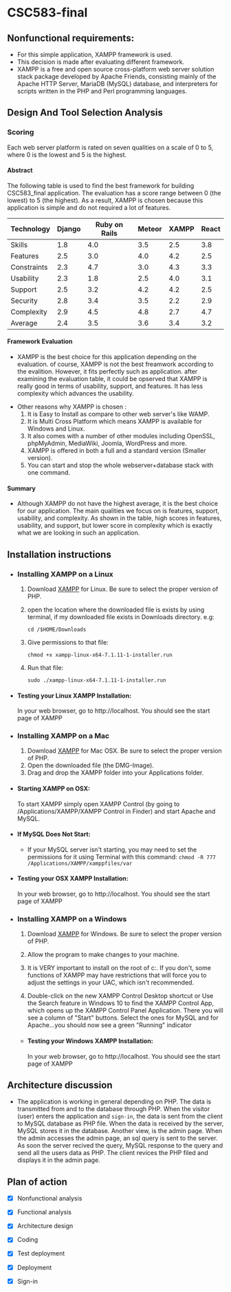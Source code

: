 # **CSC583-final**

## **Nonfunctional requirements:**

- For this simple application, XAMPP framework is used.
- This decision is made after evaluating different framework.
- XAMPP is a free and open source cross-platform web server solution stack package developed by Apache Friends, consisting mainly of the Apache HTTP Server, MariaDB (MySQL) database, and interpreters for scripts written in the PHP and Perl programming languages.

## Design And Tool Selection Analysis

### Scoring
Each web server platform is rated on seven qualities on a scale of 0 to 5, where 0 is the lowest and 5 is the highest.  

#### Abstract

The following table is used to find the best framework for building CSC583_final application. The evaluation has a score range between 0 (the lowest) to 5 (the highest). As a result, XAMPP is chosen because this application is simple and do not required a lot of features.

Technology | Django | Ruby on Rails | Meteor | XAMPP | React 
---------- | ----   | ------------- | ------ | ----- | -----
Skills     | 1.8    | 4.0           | 3.5    | 2.5   | 3.8
Features   | 2.5    | 3.0           | 4.0    | 4.2   | 2.5 
Constraints| 2.3    | 4.7           | 3.0    | 4.3   | 3.3 
Usability  | 2.3    | 1.8           | 2.5    | 4.0   | 3.1 
Support    | 2.5    | 3.2           | 4.2    | 4.2   | 2.5 
Security   | 2.8    | 3.4           | 3.5    | 2.2   | 2.9 
Complexity | 2.9    | 4.5           | 4.8    | 2.7   | 4.7 
Average    | 2.4    | 3.5           | 3.6    | 3.4   | 3.2

#### Framework Evaluation

- XAMPP is the best choice for this application depending on the evaluation. of course, XAMPP is not the best freamwork according to the evalition. However, it fits perfectly such as application. after examining the evaluation table, it could be opserved that XAMPP is really good in terms of usability, support, and features. It has less complexity which advances the usability. 

* Other reasons why XAMPP is chosen :
  1. It is Easy to Install as compare to other web server's like WAMP.
  2. It is Multi Cross Platform which means XAMPP is available for Windows and Linux.
  3. It also comes with a number of other modules including OpenSSL, phpMyAdmin, MediaWiki, Joomla, WordPress and more. 
  4. XAMPP is offered in both a full and a standard version (Smaller version).
  5. You can start and stop the whole webserver+database stack with one command.

#### Summary

- Although XAMPP do not have the highest average, it is the best choice for our application. The main qualities we focus on is features, support, usability, and complexity. As shown in the table, high scores in features, usability, and support, but lower score in complexity which is exactly what we are looking in such an application. 

## Installation instructions
- ### Installing XAMPP on a Linux 
  1. Download [XAMPP](https://www.apachefriends.org/download.html) for Linux. Be sure to select the proper version of PHP.
  2. open the location where the downloaded file is exists by using terminal, if my downloaded file exists in Downloads directory. e.g:
  
      `cd /$HOME/Downloads`
  3. Give permissions to that file: 
  
       `chmod +x xampp-linux-x64-7.1.11-1-installer.run`
  4. Run that file: 
  
       `sudo ./xampp-linux-x64-7.1.11-1-installer.run`
- #### Testing your Linux XAMPP Installation:
     In your web browser, go to http://localhost. You should see the start page of XAMPP
  
- ### Installing XAMPP on a Mac
  1. Download [XAMPP](https://www.apachefriends.org/download.html) for Mac OSX. Be sure to select the proper version of PHP.
  2. Open the downloaded file (the DMG-Image).
  3. Drag and drop the XAMPP folder into your Applications folder.
  
- #### Starting XAMPP on OSX:
     To start XAMPP simply open XAMPP Control (by going to /Applications/XAMPP/XAMPP Control in Finder) and start Apache and MySQL.

- #### If MySQL Does Not Start:
     - If your MySQL server isn't starting, you may need to set the permissions for it using Terminal with this command:
         `chmod -R 777 /Applications/XAMPP/xamppfiles/var`
         
- #### Testing your OSX XAMPP Installation:
     In your web browser, go to http://localhost. You should see the start page of XAMPP

- ### Installing XAMPP on a Windows
  1. Download [XAMPP](https://www.apachefriends.org/download.html) for Windows. Be sure to select the proper version of PHP.
  
  2. Allow the program to make changes to your machine.
  
  3. It is VERY important to install on the root of c:\. If you don't, some functions of XAMPP may have restrictions that will force you to adjust the settings in your UAC, which isn't recommended.
  
  4. Double-click on the new XAMPP Control Desktop shortcut or Use the Search feature in Windows 10 to find the XAMPP Control App, which opens up the XAMPP Control Panel Application. There you will see a column of "Start" buttons. Select the ones for MySQL and for Apache...you should now see a green "Running" indicator
  
  - #### Testing your Windows XAMPP Installation:
     In your web browser, go to http://localhost. You should see the start page of XAMPP
     
## Architecture discussion
 - The application is working in general depending on PHP. The data is transmitted from and to the database through PHP. When the visitor (user) enters the application and `sign-in`, the data is sent from the client to MySQL database as PHP file. When the data is received by the server, MySQL stores it in the database. Another view, is the admin page. When the admin accesses the admin page, an sql query is sent to the server. As soon the server recived the query, MySQL response to the query and send all the users data as PHP. The client revices the PHP filed and displays it in the admin page.
 

## Plan of action
- [x] Nonfunctional analysis

- [x] Functional analysis

- [x] Architecture design

- [x] Coding

- [x] Test deployment

- [x] Deployment

- [x] Sign-in

